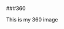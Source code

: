 ###360

This is my 360 image
<script src="//360.vizor.io/scripts/embed.js" data-vizorurl="https://360.vizor.io/embed/v/pb1d" ></script>

###
